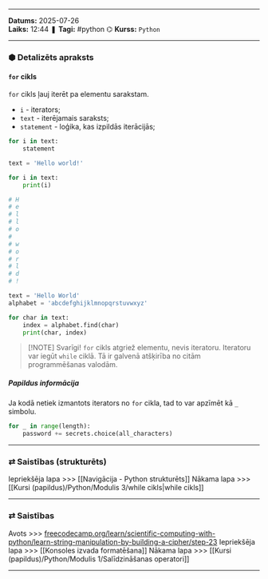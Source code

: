 ___

**Datums:** 2025-07-26   
**Laiks:** 12:44 
❚ **Tagi:** #python 
⌬ **Kurss:**  `Python`

---
### ⬢ Detalizēts apraksts
#### `for` cikls

`for` cikls ļauj iterēt pa elementu sarakstam.

- `i` - iterators;
- `text` - iterējamais saraksts;
- `statement` - loģika, kas izpildās iterācijās;

```python
for i in text:
	statement
```

```python
text = 'Hello world!'

for i in text:
	print(i)

# H
# e
# l
# l
# o
# 
# w
# o
# r
# l
# d
# !
```

```python
text = 'Hello World'
alphabet = 'abcdefghijklmnopqrstuvwxyz'

for char in text:
	index = alphabet.find(char)
	print(char, index)
```

> [!NOTE] Svarīgi!
> `for` cikls atgriež elementu, nevis iteratoru. Iteratoru var iegūt `while` ciklā. Tā ir galvenā atšķirība no citām programmēšanas valodām.

##### Papildus informācija

Ja kodā netiek izmantots iterators no `for` cikla, tad to var apzīmēt kā `_` simbolu.

```python
for _ in range(length):
    password += secrets.choice(all_characters)
```

---
### ⇄ Saistības (strukturēts)

Iepriekšēja lapa >>> [[Navigācija - Python strukturēts]]
Nākama lapa >>> [[Kursi (papildus)/Python/Modulis 3/while cikls|while cikls]]

---
### ⇄ Saistības

Avots >>> [freecodecamp.org/learn/scientific-computing-with-python/learn-string-manipulation-by-building-a-cipher/step-23](https://www.freecodecamp.org/learn/scientific-computing-with-python/learn-string-manipulation-by-building-a-cipher/step-23)
Iepriekšēja lapa >>> [[Konsoles izvada formatēšana]]
Nākama lapa >>> [[Kursi (papildus)/Python/Modulis 1/Salīdzināšanas operatori]]

___